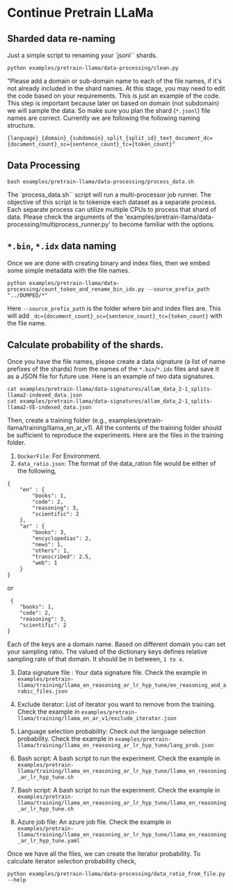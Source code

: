 # Continue Pretrain LLaMa

## Sharded data re-naming

Just a simple script to renaming your `jsonl`` shards.

```
python examples/pretrain-llama/data-processing/clean.py
```

"Please add a domain or sub-domain name to each of the file names, if it's not already included in the shard names. At this stage, you may need to edit the code based on your requirements. This is just an example of the code. This step is important because later on based on domain (not subdomain) we will sample the data. So make sure you plan the shard (`*.jsonl`) file names are correct. Currently we are following the following naming structure. 

```
{language}_{domain}_{subdomain}_split_{split_id}_text_document_dc={document_count}_sc={sentence_count}_tc={token_count}"
```

## Data Processing

```
bash examples/pretrain-llama/data-processing/process_data.sh
```

The `process_data.sh`` script will run a multi-processor job runner. The objective of this script is to tokenize each dataset as a separate process. Each separate process can utilize multiple CPUs to process that shard of data. Please check the arguments of the 'examples/pretrain-llama/data-processing/multiprocess_runner.py' to become familiar with the options.

## `*.bin`, `*.idx` data naming

Once we are done with creating binary and index files, then we embed some simple metadata with the file names.

```
python examples/pretrain-llama/data-processing/count_token_and_rename_bin_idx.py --source_prefix_path "../DUMPED/*" 
```

Here `--source_prefix_path` is the folder where bin and index files are. This will add  `_dc={document_count}_sc={sentence_count}_tc={token_count}` with the file name. 

## Calculate probability of the shards.

Once you have the file names, please create a data signature (a list of name prefixes of the shards) from the names of the `*.bin`/`*.idx` files and save it as a JSON file for future use. Here is an example of two data signatures.

```
cat examples/pretrain-llama/data-signatures/allam_data_2-1_splits-llama2-indexed_data.json
cat examples/pretrain-llama/data-signatures/allam_data_2-1_splits-llama2-VE-indexed_data.json
```

Then, create a training folder (e.g., examples/pretrain-llama/training/llama_en_ar_v1). All the contents of the training folder should be sufficient to reproduce the experiments. Here are the files in the training folder.

1. `DockerFile`: For Environment. 
2. `data_ratio.json`: The format of the data_ration file would be either of the following, 

```
{
    "en" : {
        "books": 1, 
        "code": 2, 
        "reasoning": 3, 
        "scientific": 2
    },
    "ar" : {
        "books": 3, 
        "encyclopedias": 2, 
        "news": 1, 
        "others": 1, 
        "transcribed": 2.5, 
        "web": 1
    }
}
```
or 

```
 {
    "books": 1, 
    "code": 2, 
    "reasoning": 3, 
    "scientific": 2
}
```
Each of the keys are a domain name. Based on different domain you can set your sampling ratio. The valued of the dictionary keys defines relative sampling rate of that domain. It should be in between, `1 to x`.

3. Data signature file : Your data signature file. Check the example in `examples/pretrain-llama/training/llama_en_reasoning_ar_lr_hyp_tune/en_reasoning_and_arabic_files.json`

4. Exclude iterator: List of iterator you want to remove from the training. Check the example in `examples/pretrain-llama/training/llama_en_ar_v1/exclude_iterator.json`

5. Language selection probability: Check out the language selection probability. Check the example in `examples/pretrain-llama/training/llama_en_reasoning_ar_lr_hyp_tune/lang_prob.json`

6. Bash script: A bash script to run the experiment. Check the example in `examples/pretrain-llama/training/llama_en_reasoning_ar_lr_hyp_tune/llama_en_reasoning_ar_lr_hyp_tune.sh`

7. Bash script: A bash script to run the experiment. Check the example in `examples/pretrain-llama/training/llama_en_reasoning_ar_lr_hyp_tune/llama_en_reasoning_ar_lr_hyp_tune.sh`

8. Azure job file: An azure job file. Check the example in `examples/pretrain-llama/training/llama_en_reasoning_ar_lr_hyp_tune/llama_en_reasoning_ar_lr_hyp_tune.yaml`

Once we have all the files, we can create the iterator probability. To calculate iterator selection probability check, 


```
python examples/pretrain-llama/data-processing/data_ratio_from_file.py --help
```



